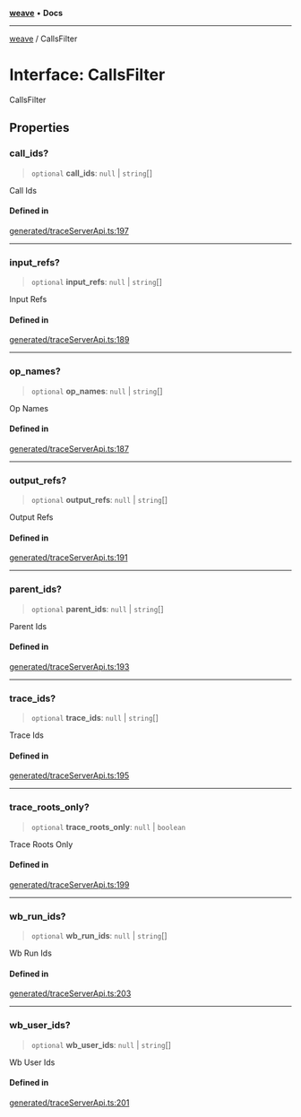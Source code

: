 [**weave**](../README.md) • **Docs**

***

[weave](../README.md) / CallsFilter

# Interface: CallsFilter

CallsFilter

## Properties

### call\_ids?

> `optional` **call\_ids**: `null` \| `string`[]

Call Ids

#### Defined in

[generated/traceServerApi.ts:197](https://github.com/wandb/weave/blob/e2313369cb35bc1b6f97c70539926dd951ead21e/sdks/node/src/generated/traceServerApi.ts#L197)

***

### input\_refs?

> `optional` **input\_refs**: `null` \| `string`[]

Input Refs

#### Defined in

[generated/traceServerApi.ts:189](https://github.com/wandb/weave/blob/e2313369cb35bc1b6f97c70539926dd951ead21e/sdks/node/src/generated/traceServerApi.ts#L189)

***

### op\_names?

> `optional` **op\_names**: `null` \| `string`[]

Op Names

#### Defined in

[generated/traceServerApi.ts:187](https://github.com/wandb/weave/blob/e2313369cb35bc1b6f97c70539926dd951ead21e/sdks/node/src/generated/traceServerApi.ts#L187)

***

### output\_refs?

> `optional` **output\_refs**: `null` \| `string`[]

Output Refs

#### Defined in

[generated/traceServerApi.ts:191](https://github.com/wandb/weave/blob/e2313369cb35bc1b6f97c70539926dd951ead21e/sdks/node/src/generated/traceServerApi.ts#L191)

***

### parent\_ids?

> `optional` **parent\_ids**: `null` \| `string`[]

Parent Ids

#### Defined in

[generated/traceServerApi.ts:193](https://github.com/wandb/weave/blob/e2313369cb35bc1b6f97c70539926dd951ead21e/sdks/node/src/generated/traceServerApi.ts#L193)

***

### trace\_ids?

> `optional` **trace\_ids**: `null` \| `string`[]

Trace Ids

#### Defined in

[generated/traceServerApi.ts:195](https://github.com/wandb/weave/blob/e2313369cb35bc1b6f97c70539926dd951ead21e/sdks/node/src/generated/traceServerApi.ts#L195)

***

### trace\_roots\_only?

> `optional` **trace\_roots\_only**: `null` \| `boolean`

Trace Roots Only

#### Defined in

[generated/traceServerApi.ts:199](https://github.com/wandb/weave/blob/e2313369cb35bc1b6f97c70539926dd951ead21e/sdks/node/src/generated/traceServerApi.ts#L199)

***

### wb\_run\_ids?

> `optional` **wb\_run\_ids**: `null` \| `string`[]

Wb Run Ids

#### Defined in

[generated/traceServerApi.ts:203](https://github.com/wandb/weave/blob/e2313369cb35bc1b6f97c70539926dd951ead21e/sdks/node/src/generated/traceServerApi.ts#L203)

***

### wb\_user\_ids?

> `optional` **wb\_user\_ids**: `null` \| `string`[]

Wb User Ids

#### Defined in

[generated/traceServerApi.ts:201](https://github.com/wandb/weave/blob/e2313369cb35bc1b6f97c70539926dd951ead21e/sdks/node/src/generated/traceServerApi.ts#L201)
